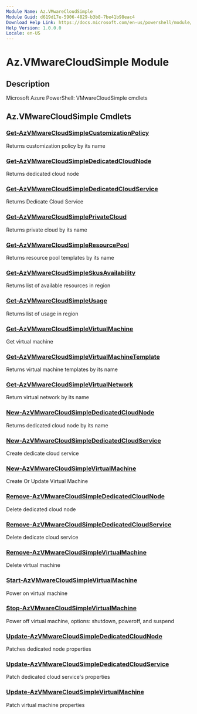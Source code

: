 ```yaml
---
Module Name: Az.VMwareCloudSimple
Module Guid: d619d17e-5906-4829-b3b8-7be41b98eac4
Download Help Link: https://docs.microsoft.com/en-us/powershell/module/az.vmwarecloudsimple
Help Version: 1.0.0.0
Locale: en-US
---
```


# Az.VMwareCloudSimple Module
## Description
Microsoft Azure PowerShell: VMwareCloudSimple cmdlets

## Az.VMwareCloudSimple Cmdlets
### [Get-AzVMwareCloudSimpleCustomizationPolicy](Get-AzVMwareCloudSimpleCustomizationPolicy.md)
Returns customization policy by its name

### [Get-AzVMwareCloudSimpleDedicatedCloudNode](Get-AzVMwareCloudSimpleDedicatedCloudNode.md)
Returns dedicated cloud node

### [Get-AzVMwareCloudSimpleDedicatedCloudService](Get-AzVMwareCloudSimpleDedicatedCloudService.md)
Returns Dedicate Cloud Service

### [Get-AzVMwareCloudSimplePrivateCloud](Get-AzVMwareCloudSimplePrivateCloud.md)
Returns private cloud by its name

### [Get-AzVMwareCloudSimpleResourcePool](Get-AzVMwareCloudSimpleResourcePool.md)
Returns resource pool templates by its name

### [Get-AzVMwareCloudSimpleSkusAvailability](Get-AzVMwareCloudSimpleSkusAvailability.md)
Returns list of available resources in region

### [Get-AzVMwareCloudSimpleUsage](Get-AzVMwareCloudSimpleUsage.md)
Returns list of usage in region

### [Get-AzVMwareCloudSimpleVirtualMachine](Get-AzVMwareCloudSimpleVirtualMachine.md)
Get virtual machine

### [Get-AzVMwareCloudSimpleVirtualMachineTemplate](Get-AzVMwareCloudSimpleVirtualMachineTemplate.md)
Returns virtual machine templates by its name

### [Get-AzVMwareCloudSimpleVirtualNetwork](Get-AzVMwareCloudSimpleVirtualNetwork.md)
Return virtual network by its name

### [New-AzVMwareCloudSimpleDedicatedCloudNode](New-AzVMwareCloudSimpleDedicatedCloudNode.md)
Returns dedicated cloud node by its name

### [New-AzVMwareCloudSimpleDedicatedCloudService](New-AzVMwareCloudSimpleDedicatedCloudService.md)
Create dedicate cloud service

### [New-AzVMwareCloudSimpleVirtualMachine](New-AzVMwareCloudSimpleVirtualMachine.md)
Create Or Update Virtual Machine

### [Remove-AzVMwareCloudSimpleDedicatedCloudNode](Remove-AzVMwareCloudSimpleDedicatedCloudNode.md)
Delete dedicated cloud node

### [Remove-AzVMwareCloudSimpleDedicatedCloudService](Remove-AzVMwareCloudSimpleDedicatedCloudService.md)
Delete dedicate cloud service

### [Remove-AzVMwareCloudSimpleVirtualMachine](Remove-AzVMwareCloudSimpleVirtualMachine.md)
Delete virtual machine

### [Start-AzVMwareCloudSimpleVirtualMachine](Start-AzVMwareCloudSimpleVirtualMachine.md)
Power on virtual machine

### [Stop-AzVMwareCloudSimpleVirtualMachine](Stop-AzVMwareCloudSimpleVirtualMachine.md)
Power off virtual machine, options: shutdown, poweroff, and suspend

### [Update-AzVMwareCloudSimpleDedicatedCloudNode](Update-AzVMwareCloudSimpleDedicatedCloudNode.md)
Patches dedicated node properties

### [Update-AzVMwareCloudSimpleDedicatedCloudService](Update-AzVMwareCloudSimpleDedicatedCloudService.md)
Patch dedicated cloud service's properties

### [Update-AzVMwareCloudSimpleVirtualMachine](Update-AzVMwareCloudSimpleVirtualMachine.md)
Patch virtual machine properties

